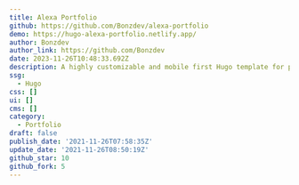 ```yaml
---
title: Alexa Portfolio
github: https://github.com/Bonzdev/alexa-portfolio
demo: https://hugo-alexa-portfolio.netlify.app/
author: Bonzdev
author_link: https://github.com/Bonzdev
date: 2023-11-26T10:48:33.692Z
description: A highly customizable and mobile first Hugo template for personal portfolio.
ssg:
  - Hugo
css: []
ui: []
cms: []
category:
  - Portfolio
draft: false
publish_date: '2021-11-26T07:58:35Z'
update_date: '2021-11-26T08:50:19Z'
github_star: 10
github_fork: 5
---
```

